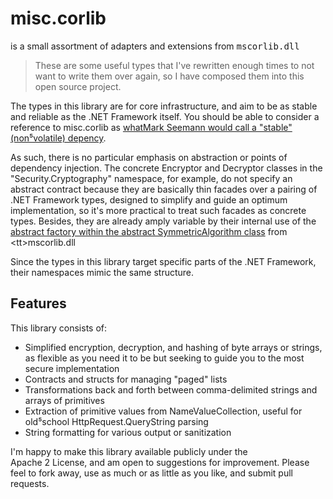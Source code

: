 # misc.corlib

is a small assortment of adapters and extensions from <tt>mscorlib.dll</tt>

> These are some useful types that I've rewritten
> enough times to not want to write them over again,
> so I have composed them into this open source project.

The types in this library are for core infrastructure, and aim
to be as stable and reliable as the .NET&nbsp;Framework itself.
You should be able to consider a reference to misc.corlib as
[whatMark&nbsp;Seemann would call a "stable" (non&#8309;volatile)
depency](http://blogs.msdn.com/b/ploeh/archive/2006/08/24/718828.aspx).

As&nbsp;such, there is no particular emphasis on abstraction
or points of dependency injection. The concrete Encryptor and
Decryptor classes in the "Security.Cryptography" namespace,
for example, do not specify an abstract contract because
they are basically thin facades over a pairing of .NET&nbsp;Framework types,
designed to simplify and guide an optimum implementation, so it's
more practical to treat such facades as concrete types.
Besides, they are already amply variable by their internal use
of the [abstract factory within the abstract SymmetricAlgorithm
class](https://msdn.microsoft.com/en-us/library/k74a682y(v=vs.110).aspx)
from <tt>mscorlib.dll</tt>

Since the types in this library target specific parts of the
.NET&nbsp;Framework, their namespaces mimic the same structure.


## Features

This library consists of:

- Simplified encryption, decryption, and hashing of byte arrays or strings, as flexible as you need it to be but seeking to guide you to the most secure implementation
- Contracts and structs for managing "paged" lists
- Transformations back and forth between comma-delimited strings and arrays of primitives
- Extraction of primitive values from NameValueCollection, useful for old&#8309;school HttpRequest.QueryString parsing
- String formatting for various output or sanitization

I'm happy to make this library available publicly under the Apache&nbsp;2&nbsp;License,
and am open to suggestions for improvement. Please feel to fork away, use as much or
as little as you like, and submit pull requests.
